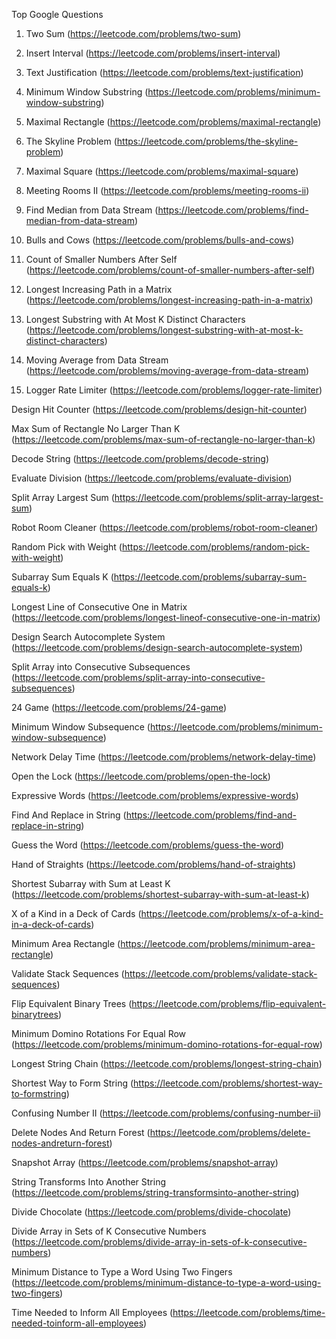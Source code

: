Top Google Questions

1. Two Sum (https://leetcode.com/problems/two-sum)

2. Insert Interval (https://leetcode.com/problems/insert-interval)

3. Text Justification (https://leetcode.com/problems/text-justification)

4. Minimum Window Substring (https://leetcode.com/problems/minimum-window-substring)

5. Maximal Rectangle (https://leetcode.com/problems/maximal-rectangle)

6. The Skyline Problem (https://leetcode.com/problems/the-skyline-problem)

7. Maximal Square (https://leetcode.com/problems/maximal-square)

8. Meeting Rooms II (https://leetcode.com/problems/meeting-rooms-ii)

9. Find Median from Data Stream (https://leetcode.com/problems/find-median-from-data-stream)

10. Bulls and Cows (https://leetcode.com/problems/bulls-and-cows)

11. Count of Smaller Numbers After Self (https://leetcode.com/problems/count-of-smaller-numbers-after-self)

12. Longest Increasing Path in a Matrix (https://leetcode.com/problems/longest-increasing-path-in-a-matrix)

13. Longest Substring with At Most K Distinct Characters
(https://leetcode.com/problems/longest-substring-with-at-most-k-distinct-characters)

14. Moving Average from Data Stream (https://leetcode.com/problems/moving-average-from-data-stream)

15. Logger Rate Limiter (https://leetcode.com/problems/logger-rate-limiter)

Design Hit Counter (https://leetcode.com/problems/design-hit-counter)

Max Sum of Rectangle No Larger Than K (https://leetcode.com/problems/max-sum-of-rectangle-no-larger-than-k)

Decode String (https://leetcode.com/problems/decode-string)

Evaluate Division (https://leetcode.com/problems/evaluate-division)

Split Array Largest Sum (https://leetcode.com/problems/split-array-largest-sum)

Robot Room Cleaner (https://leetcode.com/problems/robot-room-cleaner)

Random Pick with Weight (https://leetcode.com/problems/random-pick-with-weight)

Subarray Sum Equals K (https://leetcode.com/problems/subarray-sum-equals-k)

Longest Line of Consecutive One in Matrix (https://leetcode.com/problems/longest-lineof-consecutive-one-in-matrix)

Design Search Autocomplete System (https://leetcode.com/problems/design-search-autocomplete-system)

Split Array into Consecutive Subsequences (https://leetcode.com/problems/split-array-into-consecutive-subsequences)

24 Game (https://leetcode.com/problems/24-game)

Minimum Window Subsequence (https://leetcode.com/problems/minimum-window-subsequence)

Network Delay Time (https://leetcode.com/problems/network-delay-time)

Open the Lock (https://leetcode.com/problems/open-the-lock)

Expressive Words (https://leetcode.com/problems/expressive-words)

Find And Replace in String (https://leetcode.com/problems/find-and-replace-in-string)

Guess the Word (https://leetcode.com/problems/guess-the-word)

Hand of Straights (https://leetcode.com/problems/hand-of-straights)

Shortest Subarray with Sum at Least K (https://leetcode.com/problems/shortest-subarray-with-sum-at-least-k)

X of a Kind in a Deck of Cards (https://leetcode.com/problems/x-of-a-kind-in-a-deck-of-cards)

Minimum Area Rectangle (https://leetcode.com/problems/minimum-area-rectangle)

Validate Stack Sequences (https://leetcode.com/problems/validate-stack-sequences)

Flip Equivalent Binary Trees (https://leetcode.com/problems/flip-equivalent-binarytrees)

Minimum Domino Rotations For Equal Row (https://leetcode.com/problems/minimum-domino-rotations-for-equal-row)

Longest String Chain (https://leetcode.com/problems/longest-string-chain)

Shortest Way to Form String (https://leetcode.com/problems/shortest-way-to-formstring)

Confusing Number II (https://leetcode.com/problems/confusing-number-ii)

Delete Nodes And Return Forest (https://leetcode.com/problems/delete-nodes-andreturn-forest)

Snapshot Array (https://leetcode.com/problems/snapshot-array)

String Transforms Into Another String (https://leetcode.com/problems/string-transformsinto-another-string)

Divide Chocolate (https://leetcode.com/problems/divide-chocolate)

Divide Array in Sets of K Consecutive Numbers (https://leetcode.com/problems/divide-array-in-sets-of-k-consecutive-numbers)

Minimum Distance to Type a Word Using Two Fingers
(https://leetcode.com/problems/minimum-distance-to-type-a-word-using-two-fingers)

Time Needed to Inform All Employees (https://leetcode.com/problems/time-needed-toinform-all-employees)

